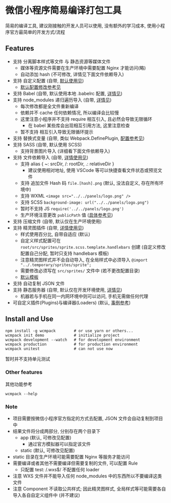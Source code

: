 # 微信小程序简易编译打包工具

简易的编译工具, 建议刚接触的开发人员可以使用, 没有额外的学习成本, 使用小程序官方最简单的开发方式/流程


## Features

- 支持 分离脚本样式等文件 与 静态资源等媒体文件
  - 媒体等资源文件需要在生产环境中需要配置 Nginx 才能访问(略)
  - 自动添加 hash (不可修改, 详情见下面文件依赖导入)
- 支持 自定义配置 (自带, [默认使用见](https://github.com/DavidKk/wcmpack/tree/master/src/constants))
  - [默认配置修改参考见](https://github.com/DavidKk/wcmpack/tree/master/src/optionManager.js)
- 支持 Babel (自带, 默认使用本地 .babelrc 配置, [详情见](https://github.com/DavidKk/wcmpack/tree/master/src/loaders/babel.js))
- 支持 node_modules 递归遍历导入 (自带, [详情见](https://github.com/DavidKk/wcmpack/tree/master/src/loaders/linkage.js))
  - 每次修改都是全文件重新编译
  - 依赖并不 cache 任何依赖情况, 所以编译会比较慢
  - 这里注意小程序并不支持 require 相互引入, 且必然会导致无限循环
    - 在 babel 某些库会出现相互引用方法, 这里注意检查
  - 暂不支持 相互引入导致无限循环提示
- 支持 替换式变量 (自带, 类似 Webpack.DefinePlugin, [配置参考见](https://github.com/DavidKk/wcmpack/tree/master/src/constants/common.config.js))
- 支持 SASS (自带, 默认使用 SCSS)
  - 支持背景图片导入 (详细看下面文件依赖导入)
- 支持 文件依赖导入 (自带, [详情使用见](https://github.com/DavidKk/wcmpack/tree/master/src/loaders/file.js))
  - 支持 alias { ~: srcDir, /: rootDir, .: relativeDir }
    - 建议使用相对地址, 使用 VSCode 等可以快捷查看文件状态或预览文件
  - 支持 追加文件 Hash 码 `file.[hash].png` (默认, 没法自定义, 存在所有环境中)
  - 支持 WXML `<image src="../../panels/logo.png" />`
  - 支持 SCSS `background-image: url("../../panels/logo.png")`
  - 暂时不支持 JS `require('../../panels/logo.png')`
  - 生产环境注意更改 `publicPath` 值 ([具体参考见](https://github.com/DavidKk/wcmpack/tree/master/src/optionManager.js))
- 支持 压缩文件 (自带, 默认仅在生产环境使用)
- 支持 精灵图插件 (自带, [详情使用见](https://github.com/DavidKk/wcmpack/tree/master/src/plugins/spritesmith.js))
  - 样式使用百分比, 自带自适应 (默认)
  - 自定义样式配置可在 `root/src/sprites/sprite.scss.template.handlebars` 创建 (自定义修改配置自己分配, 暂时只支持 handlebars 模板)
  - 注意精灵图样式并不会自动导入, 在全局样式中必须导入 `@import "../.temporary/sprites/sprite";`
  - 需要修改必须写在 `src/sprites/` 文件中 (若不更改配置目录)
  - [默认模板](https://github.com/DavidKk/wcmpack/tree/master/sources/sprite.scss.template.handlebars)
- 支持 自动复制 JSON 文件
- 支持 静态服务器 (自带, 默认仅在开发环境使用, [详情见](https://github.com/DavidKk/wcmpack/tree/master/src/plugins/staticServer.js))
  - 机器若与手机在同一内网环境中则可以访问, 手机无需做任何代理
- 可自定义插件(Plugins)与编译器(Loaders) (默认, [事例参考](https://github.com/DavidKk/wcmpack/tree/master/src/plugins/))


## Install and Use

```
npm install -g wcmpack        # or use yarn or others...
wcmpack init demo             # initialize project
wcmpack development --watch   # for development environment
wcmpack production            # for production environment
wcmpack unitest               # can not use now
```

暂时并不支持单元测试

### Other features

其他功能参考

```
wcmpack --help
```

### Note

- 项目需要按微信小程序官方指定的方式去配置, JSON 文件会自动复制到项目中
- 结果文件将分成两部分, 分别存在两个目录下
  - app (默认, 可修改见配置)
    - 通过官方模拟器可以指定该文件
  - static (默认, 可修改见配置)
- static 目录在生产环境可能需要配置 Nginx 等服务才能访问
- 需要编译或者其他不需要编译但需要复制的文件, 可以配置 Rule
  - 只配置 test: /\.wxs$/ 不配置任何 loader
- 注意 WXS 文件并不能导入任何 node_modules 中的东西所以不要编译这类文件
- 注意 Component 不读取公共样式; 因此精灵图样式, 全局样式等可能需要各自导入各自自定义组件中 (并不建议)
